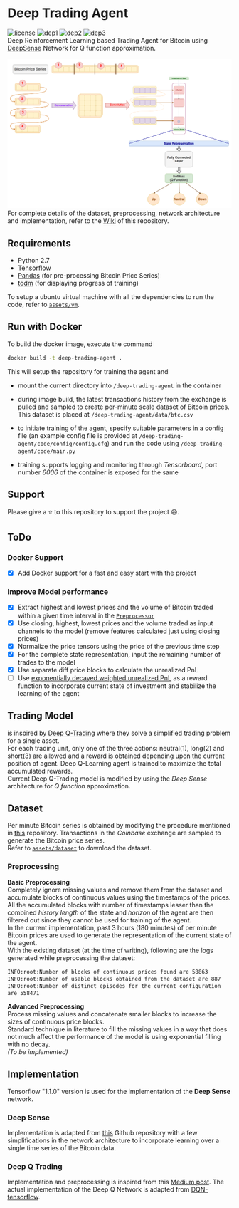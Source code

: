 # Deep Trading Agent

[![license](https://img.shields.io/packagist/l/doctrine/orm.svg)](https://github.com/samre12/deep-trading-agent/blob/master/LICENSE)
[![dep1](https://img.shields.io/badge/implementation-tensorflow-orange.svg)](https://www.tensorflow.org/)
[![dep2](https://img.shields.io/badge/python-2.7-red.svg)](https://www.python.org/download/releases/2.7/)
[![dep3](https://img.shields.io/badge/status-in%20progress-green.svg)](https://github.com/samre12/deep-trading-agent/)<br>
Deep Reinforcement Learning based Trading Agent for Bitcoin using [DeepSense](https://arxiv.org/abs/1611.01942) Network for Q function approximation. <br><br>
![model](assets/schema/CompleteSchema.png)
<br>
For complete details of the dataset, preprocessing, network architecture and implementation, refer to the [Wiki](https://github.com/samre12/deep-trading-agent/wiki) of this repository.

## Requirements

- Python 2.7
- [Tensorflow](https://www.tensorflow.org/)
- [Pandas](https://pandas.pydata.org) (for pre-processing Bitcoin Price Series)
- [tqdm](https://pypi.python.org/pypi/tqdm) (for displaying progress of training)<br>

To setup a ubuntu virtual machine with all the dependencies to run the code, refer to [`assets/vm`](https://github.com/samre12/deep-trading-agent/tree/master/assets/vm).

## Run with Docker

To build the docker image, execute the command

```bash
docker build -t deep-trading-agent .
```

This will setup the repository for training the agent and

- mount the current directory into `/deep-trading-agent` in the container

- during image build, the latest transactions history from the exchange is pulled and sampled to create per-minute scale dataset of Bitcoin prices. This dataset is placed at `/deep-trading-agent/data/btc.csv`

- to initiate training of the agent, specify suitable parameters in a config file (an example config file is provided at `/deep-trading-agent/code/config/config.cfg`) and run the code using `/deep-trading-agent/code/main.py`

- training supports logging and monitoring through *Tensorboard*, port number *6006* of the container is exposed for the same

## Support

Please give a :star: to this repository to support the project :smile:.

## ToDo

### Docker Support

- [X] Add Docker support for a fast and easy start with the project

### Improve Model performance

- [X] Extract highest and lowest prices and the volume of Bitcoin traded within a given time interval in the [`Preprocessor`](https://github.com/samre12/deep-trading-agent/blob/f8b5604aac3e68905034e4a0597867f37cecb342/code/process/processor.py#L9)
- [X] Use closing, highest, lowest prices and the volume traded as input channels to the model (remove features calculated just using closing prices)
- [X] Normalize the price tensors using the price of the previous time step
- [X] For the complete state representation, input the remaining number of trades to the model
- [X] Use separate diff price blocks to calculate the unrealized PnL
- [ ] Use [exponentially decayed weighted unrealized PnL](https://github.com/samre12/deep-trading-agent/wiki/Reward-Function#exponentially-weighted-unrealized-pnl) as a reward function to incorporate current state of investment and stabilize the learning of the agent

## Trading Model

is inspired by [Deep Q-Trading](http://cslt.riit.tsinghua.edu.cn/mediawiki/images/5/5f/Dtq.pdf) where they solve a simplified trading problem for a single asset.
<br>
For each trading unit, only one of the three actions: neutral(1), long(2) and short(3) are allowed and a reward is obtained depending upon the current position of agent. Deep Q-Learning agent is trained to maximize the total accumulated rewards. <br>
Current Deep Q-Trading model is modified by using the *Deep Sense* architecture for *Q function* approximation.

## Dataset

Per minute Bitcoin series is obtained by modifying the procedure mentioned in [this](https://github.com/philipperemy/deep-learning-bitcoin) repository. Transactions in the *Coinbase* exchange are sampled to generate the Bitcoin price series. <br>
Refer to [`assets/dataset`](https://github.com/samre12/deep-trading-agent/tree/master/assets/dataset) to download the dataset.

### Preprocessing

**Basic Preprocessing**<br>
Completely ignore missing values and remove them from the dataset and accumulate blocks of continuous values using the timestamps of the prices.<br>
All the accumulated blocks with number of timestamps lesser than the combined *history length* of the state and *horizon* of the agent are then filtered out since they cannot be used for training of the agent.<br>
In the current implementation, past 3 hours (180 minutes) of per minute Bitcoin prices are used to generate the representation of the current state of the agent.<br>
With the existing dataset (at the time of writing), following are the logs generated while preprocessing the dataset:
```
INFO:root:Number of blocks of continuous prices found are 58863
INFO:root:Number of usable blocks obtained from the dataset are 887
INFO:root:Number of distinct episodes for the current configuration are 558471
```

**Advanced Preprocessing**<br>
Process missing values and concatenate smaller blocks to increase the sizes of continuous price blocks.<br>
Standard technique in literature to fill the missing values in a way that does not much affect the performance of the model is using exponential filling with no decay.<br>
*(To be implemented)*

## Implementation

Tensorflow "1.1.0" version is used for the implementation of the **Deep Sense** network.<br>

### Deep Sense

Implementation is adapted from [this](https://github.com/yscacaca/DeepSense) Github repository with a few simplifications in the network architecture to incorporate learning over a single time series of the Bitcoin data.

### Deep Q Trading

Implementation and preprocessing is inspired from this [Medium post](https://hackernoon.com/the-self-learning-quant-d3329fcc9915). The actual implementation of the Deep Q Network is adapted from [DQN-tensorflow](https://github.com/devsisters/DQN-tensorflow).
